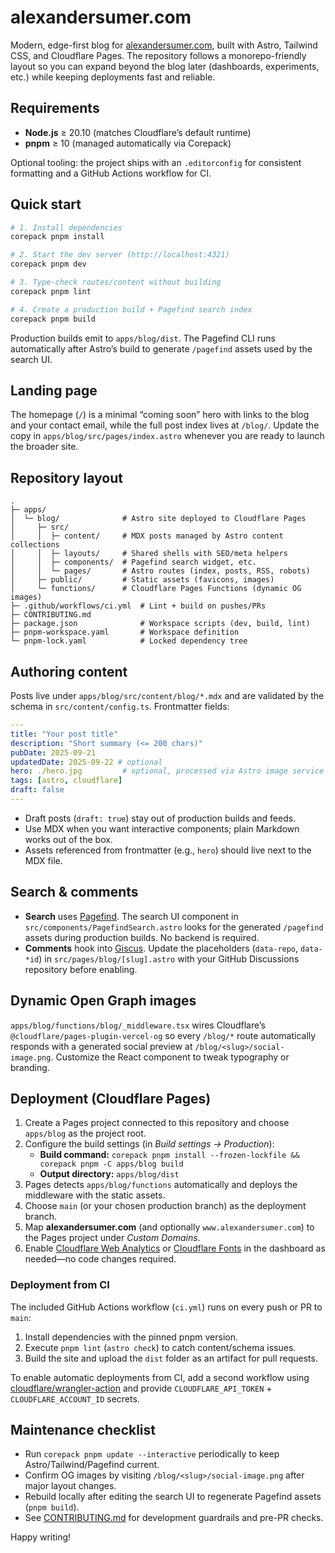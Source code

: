 # alexandersumer.com

Modern, edge-first blog for [alexandersumer.com](https://alexandersumer.com), built with Astro, Tailwind CSS, and Cloudflare Pages. The repository follows a monorepo-friendly layout so you can expand beyond the blog later (dashboards, experiments, etc.) while keeping deployments fast and reliable.

## Requirements

- **Node.js** ≥ 20.10 (matches Cloudflare’s default runtime)
- **pnpm** ≥ 10 (managed automatically via Corepack)

Optional tooling: the project ships with an `.editorconfig` for consistent formatting and a GitHub Actions workflow for CI.

## Quick start

```sh
# 1. Install dependencies
corepack pnpm install

# 2. Start the dev server (http://localhost:4321)
corepack pnpm dev

# 3. Type-check routes/content without building
corepack pnpm lint

# 4. Create a production build + Pagefind search index
corepack pnpm build
```

Production builds emit to `apps/blog/dist`. The Pagefind CLI runs automatically after Astro’s build to generate `/pagefind` assets used by the search UI.

## Landing page

The homepage (`/`) is a minimal “coming soon” hero with links to the blog and your contact email, while the full post index lives at `/blog/`. Update the copy in `apps/blog/src/pages/index.astro` whenever you are ready to launch the broader site.

## Repository layout

```
.
├─ apps/
│  └─ blog/              # Astro site deployed to Cloudflare Pages
│     ├─ src/
│     │  ├─ content/     # MDX posts managed by Astro content collections
│     │  ├─ layouts/     # Shared shells with SEO/meta helpers
│     │  ├─ components/  # Pagefind search widget, etc.
│     │  └─ pages/       # Astro routes (index, posts, RSS, robots)
│     ├─ public/         # Static assets (favicons, images)
│     └─ functions/      # Cloudflare Pages Functions (dynamic OG images)
├─ .github/workflows/ci.yml  # Lint + build on pushes/PRs
├─ CONTRIBUTING.md
├─ package.json              # Workspace scripts (dev, build, lint)
├─ pnpm-workspace.yaml       # Workspace definition
└─ pnpm-lock.yaml            # Locked dependency tree
```

## Authoring content

Posts live under `apps/blog/src/content/blog/*.mdx` and are validated by the schema in `src/content/config.ts`. Frontmatter fields:

```yaml
---
title: "Your post title"
description: "Short summary (<= 200 chars)"
pubDate: 2025-09-21
updatedDate: 2025-09-22 # optional
hero: ./hero.jpg         # optional, processed via Astro image service
tags: [astro, cloudflare]
draft: false
---
```

- Draft posts (`draft: true`) stay out of production builds and feeds.
- Use MDX when you want interactive components; plain Markdown works out of the box.
- Assets referenced from frontmatter (e.g., `hero`) should live next to the MDX file.

## Search & comments

- **Search** uses [Pagefind](https://pagefind.app). The search UI component in `src/components/PagefindSearch.astro` looks for the generated `/pagefind` assets during production builds. No backend is required.
- **Comments** hook into [Giscus](https://giscus.app). Update the placeholders (`data-repo`, `data-*id`) in `src/pages/blog/[slug].astro` with your GitHub Discussions repository before enabling.

## Dynamic Open Graph images

`apps/blog/functions/blog/_middleware.tsx` wires Cloudflare’s `@cloudflare/pages-plugin-vercel-og` so every `/blog/*` route automatically responds with a generated social preview at `/blog/<slug>/social-image.png`. Customize the React component to tweak typography or branding.

## Deployment (Cloudflare Pages)

1. Create a Pages project connected to this repository and choose `apps/blog` as the project root.
2. Configure the build settings (in *Build settings → Production*):
   - **Build command:** `corepack pnpm install --frozen-lockfile && corepack pnpm -C apps/blog build`
   - **Output directory:** `apps/blog/dist`
3. Pages detects `apps/blog/functions` automatically and deploys the middleware with the static assets.
4. Choose `main` (or your chosen production branch) as the deployment branch.
5. Map **alexandersumer.com** (and optionally `www.alexandersumer.com`) to the Pages project under *Custom Domains*.
6. Enable [Cloudflare Web Analytics](https://developers.cloudflare.com/web-analytics/) or [Cloudflare Fonts](https://developers.cloudflare.com/speed/optimization/content/fonts/) in the dashboard as needed—no code changes required.

### Deployment from CI

The included GitHub Actions workflow (`ci.yml`) runs on every push or PR to `main`:

1. Install dependencies with the pinned pnpm version.
2. Execute `pnpm lint` (`astro check`) to catch content/schema issues.
3. Build the site and upload the `dist` folder as an artifact for pull requests.

To enable automatic deployments from CI, add a second workflow using [cloudflare/wrangler-action](https://developers.cloudflare.com/pages/how-to/use-direct-upload-with-continuous-integration/) and provide `CLOUDFLARE_API_TOKEN` + `CLOUDFLARE_ACCOUNT_ID` secrets.

## Maintenance checklist

- Run `corepack pnpm update --interactive` periodically to keep Astro/Tailwind/Pagefind current.
- Confirm OG images by visiting `/blog/<slug>/social-image.png` after major layout changes.
- Rebuild locally after editing the search UI to regenerate Pagefind assets (`pnpm build`).
- See [CONTRIBUTING.md](./CONTRIBUTING.md) for development guardrails and pre-PR checks.

Happy writing!
